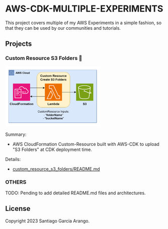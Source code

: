 # AWS-CDK-MULTIPLE-EXPERIMENTS

This project covers multiple of my AWS Experiments in a simple fashion, so that they can be used by our communities and tutorials. <br>

## Projects

### Custom Resource S3 Folders :open_file_folder:

<img src="./assets/aws-cdk-multiple-experiments-custom-resource-s3-folders.png" width=60%> <br>

Summary:

- AWS CloudFormation Custom-Resource built with AWS-CDK to upload "S3 Folders" at CDK deployment time.

Details:

- [custom_resource_s3_folders/README.md](./custom_resource_s3_folders/README.md)

### OTHERS

TODO: Pending to add detailed README.md files and architectures.

## License

Copyright 2023 Santiago Garcia Arango.
